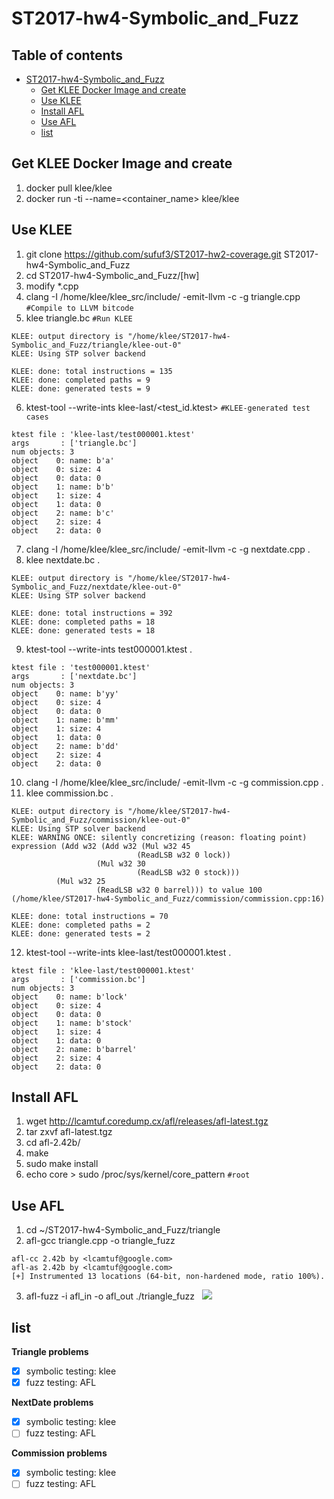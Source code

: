 # ST2017-hw4-Symbolic_and_Fuzz  

## Table of contents  
- [ST2017-hw4-Symbolic_and_Fuzz](#st2017-hw4-symbolic-and-fuzz)  
  * [Get KLEE Docker Image and create](#get-klee-docker-image-and-create)  
  * [Use KLEE](#use-klee)  
  * [Install AFL](#install-afl)  
  * [Use AFL](#use-afl)  
  * [list](#list)  

## Get KLEE Docker Image and create  
1. docker pull klee/klee  
2. docker run -ti --name=<container_name> klee/klee  

## Use KLEE  
1. git clone https://github.com/sufuf3/ST2017-hw2-coverage.git ST2017-hw4-Symbolic_and_Fuzz  
2. cd ST2017-hw4-Symbolic_and_Fuzz/[hw]  
3. modify \*.cpp  
4. clang -I /home/klee/klee_src/include/ -emit-llvm -c -g triangle.cpp `#Compile to LLVM bitcode`  
5. klee triangle.bc `#Run KLEE`  
```
KLEE: output directory is "/home/klee/ST2017-hw4-Symbolic_and_Fuzz/triangle/klee-out-0"  
KLEE: Using STP solver backend  
  
KLEE: done: total instructions = 135  
KLEE: done: completed paths = 9  
KLEE: done: generated tests = 9  
```
6. ktest-tool --write-ints klee-last/<test_id.ktest> `#KLEE-generated test cases`  
```
ktest file : 'klee-last/test000001.ktest'
args       : ['triangle.bc']
num objects: 3
object    0: name: b'a'
object    0: size: 4
object    0: data: 0
object    1: name: b'b'
object    1: size: 4
object    1: data: 0
object    2: name: b'c'
object    2: size: 4
object    2: data: 0
```
7. clang -I /home/klee/klee_src/include/ -emit-llvm -c -g nextdate.cpp . 
8. klee nextdate.bc . 
```
KLEE: output directory is "/home/klee/ST2017-hw4-Symbolic_and_Fuzz/nextdate/klee-out-0"
KLEE: Using STP solver backend

KLEE: done: total instructions = 392
KLEE: done: completed paths = 18
KLEE: done: generated tests = 18
```
9. ktest-tool --write-ints test000001.ktest . 
```
ktest file : 'test000001.ktest'
args       : ['nextdate.bc']
num objects: 3
object    0: name: b'yy'
object    0: size: 4
object    0: data: 0
object    1: name: b'mm'
object    1: size: 4
object    1: data: 0
object    2: name: b'dd'
object    2: size: 4
object    2: data: 0
```
10. clang -I /home/klee/klee_src/include/ -emit-llvm -c -g commission.cpp . 
11. klee commission.bc . 
```
KLEE: output directory is "/home/klee/ST2017-hw4-Symbolic_and_Fuzz/commission/klee-out-0"
KLEE: Using STP solver backend
KLEE: WARNING ONCE: silently concretizing (reason: floating point) expression (Add w32 (Add w32 (Mul w32 45
                            (ReadLSB w32 0 lock))
                   (Mul w32 30
                            (ReadLSB w32 0 stock)))
          (Mul w32 25
                   (ReadLSB w32 0 barrel))) to value 100 (/home/klee/ST2017-hw4-Symbolic_and_Fuzz/commission/commission.cpp:16)

KLEE: done: total instructions = 70
KLEE: done: completed paths = 2
KLEE: done: generated tests = 2
```
12. ktest-tool --write-ints klee-last/test000001.ktest . 
```
ktest file : 'klee-last/test000001.ktest'
args       : ['commission.bc']
num objects: 3
object    0: name: b'lock'
object    0: size: 4
object    0: data: 0
object    1: name: b'stock'
object    1: size: 4
object    1: data: 0
object    2: name: b'barrel'
object    2: size: 4
object    2: data: 0
```

## Install AFL  
1. wget http://lcamtuf.coredump.cx/afl/releases/afl-latest.tgz  
2. tar zxvf afl-latest.tgz  
3. cd afl-2.42b/  
4. make  
5. sudo make install  
6. echo core > sudo /proc/sys/kernel/core_pattern `#root`    
## Use AFL  
1. cd ~/ST2017-hw4-Symbolic_and_Fuzz/triangle  
2. afl-gcc triangle.cpp -o triangle_fuzz  
```
afl-cc 2.42b by <lcamtuf@google.com>
afl-as 2.42b by <lcamtuf@google.com>
[+] Instrumented 13 locations (64-bit, non-hardened mode, ratio 100%).
```
3.  afl-fuzz -i afl_in -o afl_out ./triangle_fuzz  
![](https://i.imgur.com/orjYnFu.png)

## list  

**Triangle problems**  
 - [x] symbolic testing: klee  
 - [x] fuzz testing: AFL  
  
**NextDate problems**      
 - [x] symbolic testing: klee  
 - [ ] fuzz testing: AFL  
  
**Commission problems**    
 - [x] symbolic testing: klee  
 - [ ] fuzz testing: AFL  
